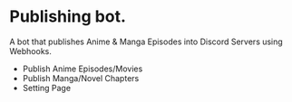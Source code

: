 # Publishing bot.

A bot that publishes Anime & Manga Episodes into Discord Servers using Webhooks.

* Publish Anime Episodes/Movies
* Publish Manga/Novel Chapters
* Setting Page